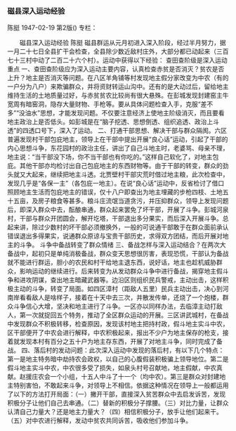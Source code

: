 ### 磁县深入运动经验
陈挺
1947-02-19
第2版()
专栏：

　　磁县深入运动经验
    陈挺
    磁县群运从元月初进入深入阶段，经过半月努力，据一月二十七日全县扩干会检查，全县除少数近敌村庄外，大部分都已动起来（三百七十三村中动了二百二十六个村）。运动中获得以下经验：
  查田查阶级是深入运动重点
    一、查田查阶级应为深入运动主要内容，认真检查赤贫是否消灭？贫农是否上升？地主是否消灭等问题。在八区羊角铺等村发现地主假分家改变为中农（有的一户分为八户）来欺骗群众，并将资财转运山沟中。还有的是大动过后，留给地主维持生活的土地质量过好，与赤贫贫农比较尚有很大悬殊。在彭城发现封建窑主牛宽周有暗窑洞，隐存大量财物、手枪等。要从具体问题检查入手，克服“差不多”“没油水”思想，才能发现问题。不仅要注意经济上使地主阶级消灭，而且要看地主政治上是否低头。如彭城是在“脑子挖透、思想倒透、组织追透、政治上斗透”的四透口号下，深入了运动。
    二、打通干部思想、解决干部与群众隔阂。六区普遍发现村干部包庇地主，领导上在干部中提出开展“良心话”运动，引起了干部的内心思想斗争，东花园村的政治主任，讲出了自己斗地主时，老婆骂、母亲不理，地主说：“当干部没下场，你不当干部也有你吃的。”这样自己软化了，对地主包庇。其他干部亦均检讨出自己包庇地主的东西财物等。由于干部的转变，群众的劲头就又大起来，继续把地主斗透。北贾壁村干部灾荒时借过地主粮，此次检查中，发现几乎是“各保一主”（各包庇一地主）。在说“良心话”运动中，反省检讨了借口照顾地主生活而包庇地主的错误，仅十八户即查出为地主埋藏的步枪四枝、土地五十五亩，及房子粮食等甚多。粮斗庄流氓当道贪污，并压抑群众，领导上发现问题后，即深入群众中去，酝酿串通，群众起来罢免了坏干部，开展了斗争。彭城河泉村，干部与群众开团圆会，解开圪塔，干部退出多分果实，而后深入开展斗争。总起来讲，除过少数村的坏干部必须撤换外，一般的可说通干部敢于在群众面前承认错误退出多得果实，说通群众原谅与宝贵干部历史，求得双方团结，而后开展对地主的斗争。
  斗争中备战转变了群众情绪
    三、备战怎样与深入运动结合？在两次大备战中，起初只是单纯消极备战，群众变天思想很厉害，表现恐慌，干部认为备战就不能进行群运，胆小的农民和村干给地主退东西，说好话，地主也趁机威胁群众，影响运动的继续进行。后来转变为从发动群众斗争中进行备战，揭穿地主假斗争和进攻阴谋，查出地主暗藏武器等。边沿区则组织民兵警戒，主动出击，这样积极主动的斗争，转变了局面。如四区漳村（距敌人五里）民兵主动出击，决心到河南岸看看敌人是啥样子，接着在十天中去三次，并散发传单，还烧了一个炮楼，群众斗争信心大增，坚决和地主进行了斗争。一区亦以同样办法，去临漳主动打敌人，第一次就捉回五个特务，推动了全区群众运动的开展。三区讲武城村，在备战中发现群众不积极转移，检查原因，发现该村地主把持村政，假斗地主实斗中农，区干部便开了中农会进行解释，中农积极起来，报出不少户为地主保存的枪支，接着就发现本村有百分之五十户为地主存东西，开展了对地主斗争，同时完成了备战。
    四、落后村的发动问题：此次深入运动中发现的落后村，有以下几个特点：第一是地主特务暗中劫持农会政权，以自己的心腹假装积极骗上领导地位。第二是假斗地主实斗中农，中农很多受了损失，如泉头村号召献地，地主假献，中农真献。赵援庄农会一个小组，十五人中斗了十一个（均中农）。第三是群众对封建地主特别害怕，不敢起来斗争，对领导上不相信。依据这种情况在领导上一般都运用了以下的方法打开局面：（一）撇开干部，直接深入贫苦群众中去启发诉苦，发现积极分子让他们自己去串通。（二）替新的积极分子撑腰。（三）对比力量，让群众认清自己力量大？还是地主力量大？（四）相信积极分子，放手让他们起来干。（五）对中农进行解释，发动中贫农共同诉苦，吸收他们参加斗争。
